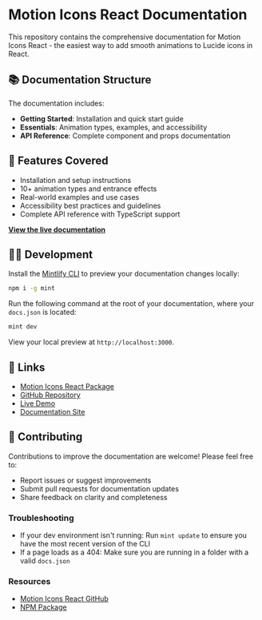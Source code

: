 # Motion Icons React Documentation

This repository contains the comprehensive documentation for Motion Icons React - the easiest way to add smooth animations to Lucide icons in React.

## 📚 Documentation Structure

The documentation includes:

- **Getting Started**: Installation and quick start guide  
- **Essentials**: Animation types, examples, and accessibility
- **API Reference**: Complete component and props documentation

## 🚀 Features Covered

- Installation and setup instructions
- 10+ animation types and entrance effects
- Real-world examples and use cases
- Accessibility best practices and guidelines
- Complete API reference with TypeScript support

**[View the live documentation](https://motion-icons.dev)**

## 👩‍💻 Development

Install the [Mintlify CLI](https://www.npmjs.com/package/mint) to preview your documentation changes locally:

```bash
npm i -g mint
```

Run the following command at the root of your documentation, where your `docs.json` is located:

```bash
mint dev
```

View your local preview at `http://localhost:3000`.

## 🔗 Links

- [Motion Icons React Package](https://www.npmjs.com/package/@motion-icons/react)
- [GitHub Repository](https://github.com/Garvit1000/motion-icons)
- [Live Demo](https://motion-icons.dev)
- [Documentation Site](https://motion-icons.dev)

## 📝 Contributing

Contributions to improve the documentation are welcome! Please feel free to:

- Report issues or suggest improvements
- Submit pull requests for documentation updates
- Share feedback on clarity and completeness

### Troubleshooting

- If your dev environment isn't running: Run `mint update` to ensure you have the most recent version of the CLI
- If a page loads as a 404: Make sure you are running in a folder with a valid `docs.json`

### Resources
- [Motion Icons React GitHub](https://github.com/Garvit1000/motion-icons)
- [NPM Package](https://www.npmjs.com/package/@motion-icons/react)
